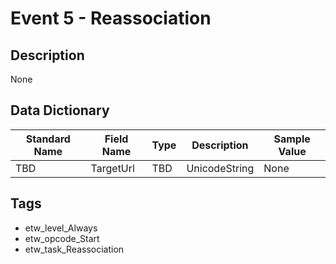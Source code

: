 # Event 5 - Reassociation

## Description
None

## Data Dictionary
|Standard Name|Field Name|Type|Description|Sample Value|
|---|---|---|---|---|
|TBD|TargetUrl|TBD|UnicodeString|None|None|

## Tags
* etw_level_Always
* etw_opcode_Start
* etw_task_Reassociation